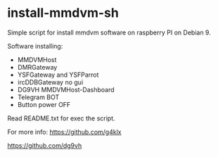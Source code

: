 # install-mmdvm-sh
Simple script for install mmdvm software on raspberry PI on Debian 9.

Software installing:
* MMDVMHost
* DMRGateway
* YSFGateway and YSFParrot
* ircDDBGateway no gui
* DG9VH MMDVMHost-Dashboard
* Telegram BOT
* Button power OFF

Read README.txt for exec the script.

For more info:
https://github.com/g4klx

https://github.com/dg9vh


